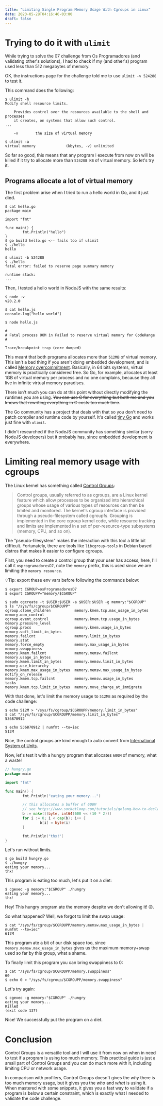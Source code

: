 ```yaml
---
title: "Limiting Single Program Memory Usage With Cgroups in Linux"
date: 2023-05-28T04:16:46-03:00
draft: false
---
```

# Trying to do it with `ulimit`

While trying to solve the 07 challenge from Os Programadores (and validating other's solutions), I had to check if my (and other's) program used less than 512 megabytes of memory.

OK, the instructions page for the challenge told me to use `ulimit -v 524288` to test it.

This command does the following:

```
$ ulimit -h
Modify shell resource limits.

    Provides control over the resources available to the shell and processes
    it creates, on systems that allow such control.
...

	-v        the size of virtual memory

$ ulimit -a
virtual memory              (kbytes, -v) unlimited
```

So far so good, this means that any program I execute from now on will be killed if it try to allocate more than `524288 KB` of virtual memory. So let's try it.

## Programs allocate a lot of virtual memory

The first problem arise when I tried to run a hello world in Go, and it just died.

```
$ cat hello.go
package main

import "fmt"

func main() {
        fmt.Println("hello")
}
$ go build hello.go <-- fails too if ulimit
$ ./hello
hello

$ ulimit -b 524288
$ ./hello
fatal error: failed to reserve page summary memory

runtime stack:
...
```

Then, I tested a hello world in NodeJS with the same results:

```
$ node -v
v20.2.0

$ cat hello.js
console.log("hello world")

$ node hello.js

#
# Fatal process OOM in Failed to reserve virtual memory for CodeRange
#

Trace/breakpoint trap (core dumped)
```

This meant that both programs allocates more than `512MB` of virtual memory. This isn't a bad thing if you aren't doing embedded development, and is called [Memory overcommitment](https://en.wikipedia.org/wiki/Memory_overcommitment). Basically, in 64 bits systems, virtual memory is practically considered free. So Go, for example, allocates at least 1GB of virtual memory per process and no one complains, because they all live in infinite virtual memory paradises.

There isn't much you can do at this point without directly modifying the runtimes you are using. ~~You can use C for everything but both me and you knows that rewriting everything in C costs too much time~~.

The Go community has a project that deals with that so you don't need to patch compiler and runtime code by yourself. It's called [tiny Go](https://tinygo.org/) and works just fine with `ulimit`.

I didn't researched if the NodeJS community has something similar (sorry NodeJS developers) but it probably has, since embedded development is everywhere.

# Limiting real memory usage with cgroups

The Linux kernel has something called [Control Groups](https://man7.org/linux/man-pages/man7/cgroups.7.html):

>	Control groups, usually referred to as cgroups, are a Linux kernel feature which allow processes to be organized into hierarchical groups whose usage of various types of resources can then be limited and monitored.  The kernel's cgroup interface is provided through a pseudo-filesystem called cgroupfs.  Grouping is implemented in the core cgroup kernel code, while resource tracking and limits are implemented in a set of per-resource-type subsystems (memory, CPU, and so on).

The "pseudo-filesystem" makes the interaction with this tool a little bit difficult. Fortunately, there are tools like `libcgroup-tools` in Debian based distros that makes it easier to configure cgroups.

First, you need to create a control group that your user has access, here, I'll call it `osprogramadoresD7`, note the `memory` prefix, this is used since we are limiting the `memory resource`.

💡Tip: export these env vars before following the commands below:
```
$ export CGROUP=osProgramadoresD7
$ export CGROUPP="memory/$CGROUP"
```

```
$ sudo cgcreate -t $USER:$USER -a $USER:$USER -g memory:"$CGROUP"
$ ls "/sys/fs/cgroup/$CGROUPP"
cgroup.clone_children           memory.kmem.tcp.max_usage_in_bytes  memory.oom_control
cgroup.event_control            memory.kmem.tcp.usage_in_bytes      memory.pressure_level
cgroup.procs                    memory.kmem.usage_in_bytes          memory.soft_limit_in_bytes
memory.failcnt                  memory.limit_in_bytes               memory.stat
memory.force_empty              memory.max_usage_in_bytes           memory.swappiness
memory.kmem.failcnt             memory.memsw.failcnt                memory.usage_in_bytes
memory.kmem.limit_in_bytes      memory.memsw.limit_in_bytes         memory.use_hierarchy
memory.kmem.max_usage_in_bytes  memory.memsw.max_usage_in_bytes     notify_on_release
memory.kmem.tcp.failcnt         memory.memsw.usage_in_bytes         tasks
memory.kmem.tcp.limit_in_bytes  memory.move_charge_at_immigrate
```

With that done, let's limit the memory usage to `512MB` as required by the code challenge:

```
$ echo 512M > "/sys/fs/cgroup/$CGROUPP/memory.limit_in_bytes"
$ cat "/sys/fs/cgroup/$CGROUPP/memory.limit_in_bytes"
536870912

$ echo 536870912 | numfmt --to=iec
512M
```

Nice, the control groups are kind enough to auto convert from [International System of Units](https://physics.nist.gov/cuu/Units/binary.html).

Now, let's test it with a hungry program that allocates `600M` of memory, what a waste!

```go
// hungry.go
package main

import "fmt"

func main() {
        fmt.Println("eating your memory...")

		// this allocates a buffer of 600M
        // see https://www.socketloop.com/tutorials/golang-how-to-declare-kilobyte-megabyte-gigabyte-terabyte-and-so-on
        b := make([]byte, int64(600 << (10 * 2)))
        for i := 0; i < cap(b); i++ {
                b[i] = byte(i)
        }

        fmt.Println("thx!")
}
```

Let's run without limits.

```
$ go build hungry.go
$ ./hungry
eating your memory...
thx!
```

This program is eating too much, let's put it on a diet:

```
$ cgexec -g memory:"$CGROUP" ./hungry
eating your memory...
thx!
```

Hey! This hungry program ate the memory despite we don't allowing it! 😠.

So what happened? Well, we forgot to limit the swap usage:

```
$ cat "/sys/fs/cgroup/$CGROUPP/memory.memsw.max_usage_in_bytes | numfmt --to=iec"
617M
```

This program ate a bit of our disk space too, since `memory.memsw.max_usage_in_bytes` gives us the maximum memory+swap used so far by this group, what a shame.

To finally limit this program you can bring swappiness to 0:

```
$ cat "/sys/fs/cgroup/$CGROUPP/memory.swappiness"
60
$ echo 0 > "/sys/fs/cgroup/$CGROUPP/memory.swappiness"
```

Let's try again:

```
$ cgexec -g memory:"$CGROUP" ./hungry
eating your memory...
Killed
(exit code 137)
```

Nice! We successfully put the program on a diet.

# Conclusion

Control Groups is a versatile tool and I will use it from now on when in need to test if a program is using too much memory. This practical guide is just a small part of Control Groups and you can do much more with it, including limiting CPU or network usage.

In comparison with profilers, Control Groups doesn't gives the *why* there is too much memory usage, but it gives you the *who* and *what* is using it. When mastered with some snippets, it gives you a fast way to validate if a program is below a certain constraint, which is exactly what I needed to validate the code challenge.


